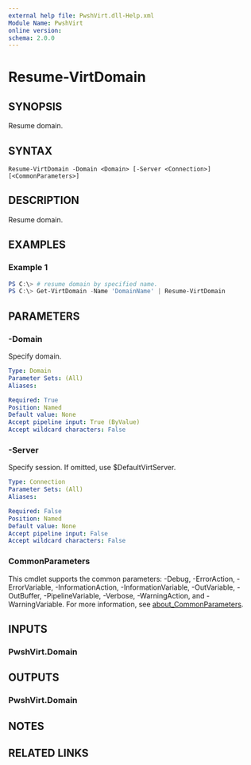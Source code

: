 ```yaml
---
external help file: PwshVirt.dll-Help.xml
Module Name: PwshVirt
online version:
schema: 2.0.0
---
```


# Resume-VirtDomain

## SYNOPSIS
Resume domain.

## SYNTAX

```
Resume-VirtDomain -Domain <Domain> [-Server <Connection>] [<CommonParameters>]
```

## DESCRIPTION
Resume domain.

## EXAMPLES

### Example 1
```powershell
PS C:\> # resume domain by specified name.
PS C:\> Get-VirtDomain -Name 'DomainName' | Resume-VirtDomain
```

## PARAMETERS

### -Domain
Specify domain.

```yaml
Type: Domain
Parameter Sets: (All)
Aliases:

Required: True
Position: Named
Default value: None
Accept pipeline input: True (ByValue)
Accept wildcard characters: False
```

### -Server
Specify session.
If omitted, use $DefaultVirtServer.

```yaml
Type: Connection
Parameter Sets: (All)
Aliases:

Required: False
Position: Named
Default value: None
Accept pipeline input: False
Accept wildcard characters: False
```

### CommonParameters
This cmdlet supports the common parameters: -Debug, -ErrorAction, -ErrorVariable, -InformationAction, -InformationVariable, -OutVariable, -OutBuffer, -PipelineVariable, -Verbose, -WarningAction, and -WarningVariable. For more information, see [about_CommonParameters](http://go.microsoft.com/fwlink/?LinkID=113216).

## INPUTS

### PwshVirt.Domain

## OUTPUTS

### PwshVirt.Domain

## NOTES

## RELATED LINKS
